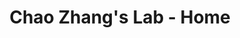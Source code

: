 ---
title: "Chao Zhang's Lab - Home"
layout: new_homelay
excerpt: "Chao Zhang's Lab at Hunan University."
sitemap: false
permalink: /
---